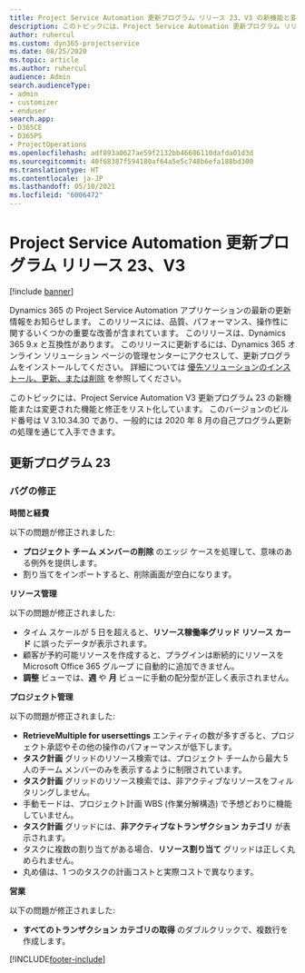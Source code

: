 ```yaml
---
title: Project Service Automation 更新プログラム リリース 23、V3 の新機能と変更点
description: このトピックには、Project Service Automation 更新プログラム リリース 23、V3 で利用可能な機能と修正をリスト化しています。
author: ruhercul
ms.custom: dyn365-projectservice
ms.date: 08/25/2020
ms.topic: article
ms.author: ruhercul
audience: Admin
search.audienceType:
- admin
- customizer
- enduser
search.app:
- D365CE
- D365PS
- ProjectOperations
ms.openlocfilehash: adf893a0627ae59f2132bb46686110dafda01d3d
ms.sourcegitcommit: 40f68387f594180af64a5e5c748b6efa188bd300
ms.translationtype: HT
ms.contentlocale: ja-JP
ms.lasthandoff: 05/10/2021
ms.locfileid: "6006472"
---
```

# <a name="project-service-automation-update-release-23-v3"></a>Project Service Automation 更新プログラム リリース 23、V3

[!include [banner](../includes/psa-now-project-operations.md)]

Dynamics 365 の Project Service Automation アプリケーションの最新の更新情報をお知らせします。 このリリースには、品質、パフォーマンス、操作性に関するいくつかの重要な改善が含まれています。 このリリースは、Dynamics 365 9.x と互換性があります。 このリリースに更新するには、Dynamics 365 オンライン ソリューション ページの管理センターにアクセスして、更新プログラムをインストールしてください。 詳細については [優先ソリューションのインストール、更新、または削除](/power-platform/admin/install-remove-preferred-solution) を参照してください。

このトピックには、Project Service Automation V3 更新プログラム 23 の新機能または変更された機能と修正をリスト化しています。 このバージョンのビルド番号は V 3.10.34.30 であり、一般的には 2020 年 8 月の自己プログラム更新の処理を通じて入手できます。

## <a name="update-release-23"></a>更新プログラム 23

### <a name="bug-fixes"></a>バグの修正

**時間と経費**

以下の問題が修正されました:
- **プロジェクト チーム メンバーの削除** のエッジ ケースを処理して、意味のある例外を提供します。
- 割り当てをインポートすると、削除画面が空白になります。

**リソース管理**

以下の問題が修正されました:

- タイム スケールが 5 日を超えると、**リソース稼働率グリッド リソース カード** に誤ったデータが表示されます。
- 顧客が予約可能リソースを作成すると、プラグインは断続的にリソースを Microsoft Office 365 グループ に自動的に追加できません。
- **調整** ビューでは、**週** や **月** ビューに手動の配分型が正しく表示されません。

**プロジェクト管理**

以下の問題が修正されました:

- **RetrieveMultiple for usersettings** エンティティの数が多すぎると、プロジェクト承認やその他の操作のパフォーマンスが低下します。
- **タスク計画** グリッドのリソース検索では、プロジェクト チームから最大 5 人のチーム メンバーのみを表示するように制限されています。 
- **タスク計画** グリッドのリソース検索では、非アクティブなリソースをフィルタリングしません。
- 手動モードは、プロジェクト計画 WBS (作業分解構造) で予想どおりに機能していません。
- **タスク計画** グリッドには、**非アクティブなトランザクション カテゴリ** が表示されます。
- タスクに複数の割り当てがある場合、**リソース割り当て** グリッドは正しく丸められません。
- 丸め値は、1 つのタスクの計画コストと実際コストで異なります。

**営業**

以下の問題が修正されました:

- **すべてのトランザクション カテゴリの取得** のダブルクリックで、複数行を作成します。


[!INCLUDE[footer-include](../includes/footer-banner.md)]